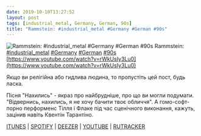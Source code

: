 ```yaml
---
date: 2019-10-10T13:27:52
layout: post
tags: [industrial_metal, Germany, German, 90s]
title: "Rammstein: #industrial_metal #Germany #German #90s"
---
```

![Rammstein: #industrial_metal #Germany #German #90s](https://i.ytimg.com/vi/rWkUsIy3Lu0/hqdefault.jpg)
Rammstein: [#industrial_metal](/tags/#industrial_metal) [#Germany](/tags/#Germany) [#German](/tags/#German) [#90s](/tags/#90s) [https://www.youtube.com/watch?v=rWkUsIy3Lu0](https://www.youtube.com/watch?v=rWkUsIy3Lu0)

Якщо ви релігійна або гидлива людина, то пропустіть цей пост, будь ласка.

Пісня &quot;Нахились&quot; - якраз про найбрудніше, про що ви могли подумати. &quot;Відвернись, нахились, я не хочу бачити твоє обличчя&quot;. А гомо-софт-порно перформенс Тілля і Флаке під час сценічного виконання, кажуть, зацінив навіть Квентін Тарантіно.

[ITUNES](https://music.apple.com/us/album/sehnsucht/1390562159) | [SPOTIFY](https://open.spotify.com/album/0C9p8YMtbdOkcXPPlEmZvY) | [DEEZER](https://www.deezer.com/album/86933302?utm_source=deezer&amp;utm_content=album-86933302&amp;utm_term=1601611822_1570703164&amp;utm_medium=web) | [YOUTUBE](https://www.youtube.com/playlist?list=PLVkbIzK3vqPRrk8cRPGjq5GgVH2_3zM86) | [RUTRACKER](https://rutracker.org/forum/viewtopic.php?t=5732323)